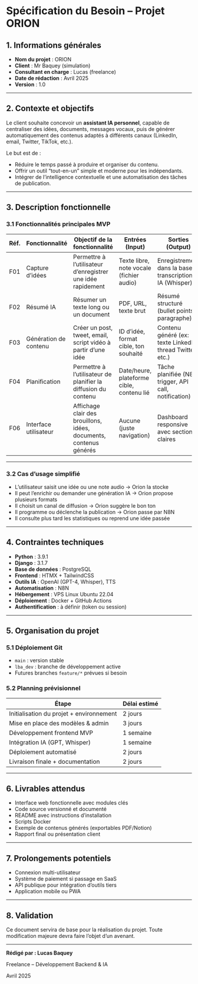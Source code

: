 # Spécification du Besoin – Projet ORION

## 1. Informations générales

- **Nom du projet** : ORION
- **Client** : Mr Baquey (simulation)
- **Consultant en charge** : Lucas (freelance)
- **Date de rédaction** : Avril 2025
- **Version** : 1.0

---

## 2. Contexte et objectifs

Le client souhaite concevoir un **assistant IA personnel**, capable de centraliser des idées, documents, messages vocaux, puis de générer automatiquement des contenus adaptés à différents canaux (LinkedIn, email, Twitter, TikTok, etc.).

Le but est de :

- Réduire le temps passé à produire et organiser du contenu.
- Offrir un outil “tout-en-un” simple et moderne pour les indépendants.
- Intégrer de l’intelligence contextuelle et une automatisation des tâches de publication.

---

## 3. Description fonctionnelle

### 3.1 Fonctionnalités principales MVP

| Réf. | Fonctionnalité | Objectif de la fonctionnalité | Entrées (Input) | Sorties (Output) | Interactions / Dépendances | Priorité | Faisabilité immédiate |
| --- | --- | --- | --- | --- | --- | --- | --- |
| F01 | Capture d’idées | Permettre à l’utilisateur d’enregistrer une idée rapidement | Texte libre, note vocale (fichier audio) | Enregistrement dans la base, transcription IA (Whisper) | Whisper API, DB, interface utilisateur | Haute | Oui |
| F02 | Résumé IA | Résumer un texte long ou un document | PDF, URL, texte brut | Résumé structuré (bullet points, paragraphe) | GPT API, modèle `Document` | Haute | Oui (GPT ready) |
| F03 | Génération de contenu | Créer un post, tweet, email, script vidéo à partir d’une idée | ID d’idée, format cible, ton souhaité | Contenu généré (ex: texte LinkedIn, thread Twitter, etc.) | GPT API, modèle `Content`, user context | Haute | Oui |
| F04 | Planification | Permettre à l’utilisateur de planifier la diffusion du contenu | Date/heure, plateforme cible, contenu lié | Tâche planifiée (N8N trigger, API call, notification) | N8N, modèle `Schedule`, DB | Moyenne | Oui (interface simple) |
| F06 | Interface utilisateur | Affichage clair des brouillons, idées, documents, contenus générés | Aucune (juste navigation) | Dashboard responsive avec sections claires | HTMX/Tailwind, back Django REST | Haute | Oui (dès maintenant) |

---

### 3.2 Cas d’usage simplifié

- L’utilisateur saisit une idée ou une note audio → Orion la stocke
- Il peut l’enrichir ou demander une génération IA → Orion propose plusieurs formats
- Il choisit un canal de diffusion → Orion suggère le bon ton
- Il programme ou déclenche la publication → Orion passe par N8N
- Il consulte plus tard les statistiques ou reprend une idée passée

---

## 4. Contraintes techniques

- **Python** : 3.9.1
- **Django** : 3.1.7
- **Base de données** : PostgreSQL
- **Frontend** : HTMX + TailwindCSS
- **Outils IA** : OpenAI (GPT-4, Whisper), TTS
- **Automatisation** : N8N
- **Hébergement** : VPS Linux Ubuntu 22.04
- **Déploiement** : Docker + GitHub Actions
- **Authentification** : à définir (token ou session)

---

## 5. Organisation du projet

### 5.1 Déploiement Git

- `main` : version stable
- `lba_dev` : branche de développement active
- Futures branches `feature/*` prévues si besoin

### 5.2 Planning prévisionnel

| Étape | Délai estimé |
| --- | --- |
| Initialisation du projet + environnement | 2 jours |
| Mise en place des modèles & admin | 3 jours |
| Développement frontend MVP | 1 semaine |
| Intégration IA (GPT, Whisper) | 1 semaine |
| Déploiement automatisé | 2 jours |
| Livraison finale + documentation | 2 jours |

---

## 6. Livrables attendus

- Interface web fonctionnelle avec modules clés
- Code source versionné et documenté
- README avec instructions d’installation
- Scripts Docker
- Exemple de contenus générés (exportables PDF/Notion)
- Rapport final ou présentation client

---

## 7. Prolongements potentiels

- Connexion multi-utilisateur
- Système de paiement si passage en SaaS
- API publique pour intégration d’outils tiers
- Application mobile ou PWA

---

## 8. Validation

Ce document servira de base pour la réalisation du projet. Toute modification majeure devra faire l’objet d’un avenant.

---

**Rédigé par : Lucas Baquey**

Freelance – Développement Backend & IA

Avril 2025
